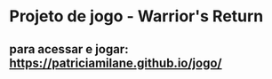 # Projeto de jogo - Warrior's Return

## para acessar e jogar: https://patriciamilane.github.io/jogo/

